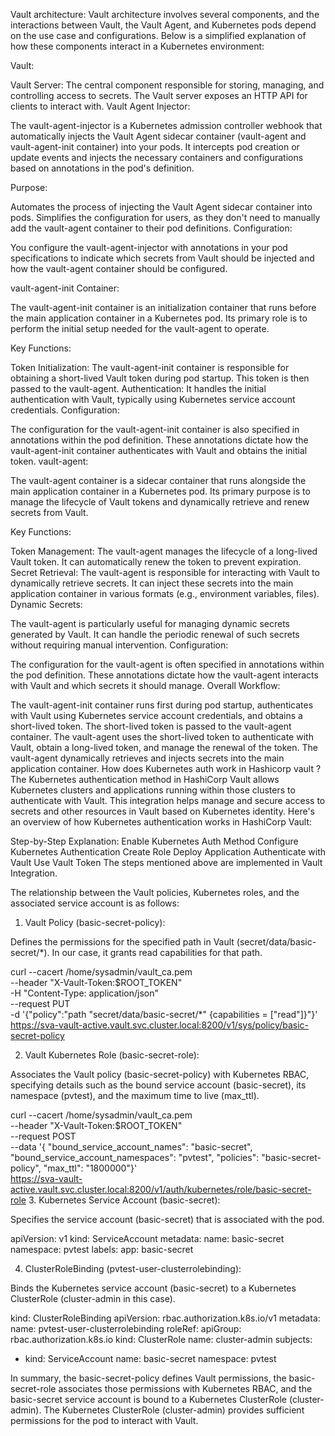 Vault architecture:
Vault architecture involves several components, and the interactions between Vault, the Vault Agent, and Kubernetes pods depend on the use case and configurations. Below is a simplified explanation of how these components interact in a Kubernetes environment:

Vault:

Vault Server: The central component responsible for storing, managing, and controlling access to secrets. The Vault server exposes an HTTP API for clients to interact with.
Vault Agent Injector:

The vault-agent-injector is a Kubernetes admission controller webhook that automatically injects the Vault Agent sidecar container (vault-agent and vault-agent-init container) into your pods. It intercepts pod creation or update events and injects the necessary containers and configurations based on annotations in the pod's definition.

Purpose:

Automates the process of injecting the Vault Agent sidecar container into pods.
Simplifies the configuration for users, as they don't need to manually add the vault-agent container to their pod definitions.
Configuration:

You configure the vault-agent-injector with annotations in your pod specifications to indicate which secrets from Vault should be injected and how the vault-agent container should be configured.


vault-agent-init Container:

The vault-agent-init container is an initialization container that runs before the main application container in a Kubernetes pod. Its primary role is to perform the initial setup needed for the vault-agent to operate.

Key Functions:

Token Initialization: The vault-agent-init container is responsible for obtaining a short-lived Vault token during pod startup. This token is then passed to the vault-agent.
Authentication: It handles the initial authentication with Vault, typically using Kubernetes service account credentials.
Configuration:

The configuration for the vault-agent-init container is also specified in annotations within the pod definition. These annotations dictate how the vault-agent-init container authenticates with Vault and obtains the initial token.
vault-agent:

The vault-agent container is a sidecar container that runs alongside the main application container in a Kubernetes pod. Its primary purpose is to manage the lifecycle of Vault tokens and dynamically retrieve and renew secrets from Vault.

Key Functions:

Token Management: The vault-agent manages the lifecycle of a long-lived Vault token. It can automatically renew the token to prevent expiration.
Secret Retrieval: The vault-agent is responsible for interacting with Vault to dynamically retrieve secrets. It can inject these secrets into the main application container in various formats (e.g., environment variables, files).
Dynamic Secrets:

The vault-agent is particularly useful for managing dynamic secrets generated by Vault. It can handle the periodic renewal of such secrets without requiring manual intervention.
Configuration:

The configuration for the vault-agent is often specified in annotations within the pod definition. These annotations dictate how the vault-agent interacts with Vault and which secrets it should manage.
Overall Workflow:

The vault-agent-init container runs first during pod startup, authenticates with Vault using Kubernetes service account credentials, and obtains a short-lived token.
The short-lived token is passed to the vault-agent container.
The vault-agent uses the short-lived token to authenticate with Vault, obtain a long-lived token, and manage the renewal of the token.
The vault-agent dynamically retrieves and injects secrets into the main application container.
How does Kubernetes auth work in Hashicorp vault ?
The Kubernetes authentication method in HashiCorp Vault allows Kubernetes clusters and applications running within those clusters to authenticate with Vault. This integration helps manage and secure access to secrets and other resources in Vault based on Kubernetes identity. Here's an overview of how Kubernetes authentication works in HashiCorp Vault:

Step-by-Step Explanation:
Enable Kubernetes Auth Method
Configure Kubernetes Authentication
Create Role
Deploy Application
Authenticate with Vault
Use Vault Token
The steps mentioned above are implemented in Vault Integration.











The relationship between the Vault policies, Kubernetes roles, and the associated service account is as follows:
1. Vault Policy (basic-secret-policy):

Defines the permissions for the specified path in Vault (secret/data/basic-secret/*). In our case, it grants read capabilities for that path.

curl --cacert /home/sysadmin/vault_ca.pem \
    --header "X-Vault-Token:$ROOT_TOKEN" \
    -H "Content-Type: application/json" \
    --request PUT \
    -d '{"policy":"path \"secret/data/basic-secret/*\" {capabilities = [\"read\"]}"}' \
    https://sva-vault-active.vault.svc.cluster.local:8200/v1/sys/policy/basic-secret-policy


2. Vault Kubernetes Role (basic-secret-role):

Associates the Vault policy (basic-secret-policy) with Kubernetes RBAC, specifying details such as the bound service account (basic-secret), its namespace (pvtest), and the maximum time to live (max_ttl).

curl --cacert /home/sysadmin/vault_ca.pem \
   --header "X-Vault-Token:$ROOT_TOKEN" \
    --request POST \
    --data '{ "bound_service_account_names": "basic-secret",  "bound_service_account_namespaces": "pvtest",  "policies": "basic-secret-policy",  "max_ttl": "1800000"}' \
    https://sva-vault-active.vault.svc.cluster.local:8200/v1/auth/kubernetes/role/basic-secret-role
3. Kubernetes Service Account (basic-secret):

Specifies the service account (basic-secret) that is associated with the pod.

apiVersion: v1
kind: ServiceAccount
metadata:
  name: basic-secret
  namespace: pvtest
  labels:
    app: basic-secret



4. ClusterRoleBinding (pvtest-user-clusterrolebinding):

Binds the Kubernetes service account (basic-secret) to a Kubernetes ClusterRole (cluster-admin in this case).

kind: ClusterRoleBinding
apiVersion: rbac.authorization.k8s.io/v1
metadata:
  name: pvtest-user-clusterrolebinding
roleRef:
  apiGroup: rbac.authorization.k8s.io
  kind: ClusterRole
  name: cluster-admin
subjects:
- kind: ServiceAccount
  name: basic-secret
  namespace: pvtest


In summary, the basic-secret-policy defines Vault permissions, the basic-secret-role associates those permissions with Kubernetes RBAC, and the basic-secret service account is bound to a Kubernetes ClusterRole (cluster-admin). The Kubernetes ClusterRole (cluster-admin) provides sufficient permissions for the pod to interact with Vault.

